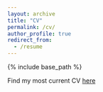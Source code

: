 ```yaml
---
layout: archive
title: "CV"
permalink: /cv/
author_profile: true
redirect_from:
  - /resume
---
```


{% include base_path %}

Find my most current CV [here](https://wolfalders.github.io/Files/WolfgangAlders_CV.docx)
